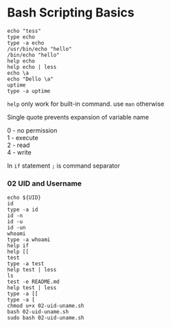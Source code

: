 # Bash Scripting Basics

```
echo "tess"
type echo
type -a echo 
/usr/bin/echo "hello"
/bin/echo "hello"
help echo
help echo | less
echo \a
echo "Dello \a"
uptime
type -a uptime
```

`help` only work for built-in command. use `man` otherwise

Single quote prevents expansion of variable name

0 - no permission  
1 - execute  
2 - read  
4 - write  


In `if` statement `;` is command separator

###  02 UID and Username

```
echo ${UID}
id
type -a id
id -n
id -u
id -un
whoami
type -a whoami
help if
help [[
test
type -a test
help test | less
ls
test -e README.md 
help test | less
type -a [[
type -a [
chmod u+x 02-uid-uname.sh 
bash 02-uid-uname.sh 
sudo bash 02-uid-uname.sh 
```